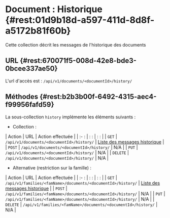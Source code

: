 # Document : Historique {#rest:01d9b18d-a597-411d-8d8f-a5172b81f60b}

Cette collection décrit les messages de l'historique des documents

## URL {#rest:670071f5-008d-42e8-bde3-0bcee337ae50}

L'url d'accès est : `/api/v1/documents/<documentId>/history/`

## Méthodes  {#rest:b2b3b00f-6492-4315-aec4-f99956fafd59}

La sous-collection `history` implémente les éléments suivants :

* Collection : 

| Action   | URL                                       | Action effectuée                           |
| :-     : | :                      :                  | :                :                         |
| `GET`    | `/api/v1/documents/<documentId>/history/` | [Liste des messages historique][get_histo] |
| `POST`   | `/api/v1/documents/<documentId>/history/` | N/A                                        |
| `PUT`    | `/api/v1/documents/<documentId>/history/` | N/A                                        |
| `DELETE` | `/api/v1/documents/<documentId>/history/` | N/A                                        |

* Alternative (restriction sur la famille) :

| Action   | URL                                                          | Action effectuée                           |
| :-     : | :                      :                                     | :                :                         |
| `GET`    | `/api/v1/families/<famName>/documents/<documentId>/history/` | [Liste des messages historique][get_histo] |
| `POST`   | `/api/v1/families/<famName>/documents/<documentId>/history/` | N/A                                        |
| `PUT`    | `/api/v1/families/<famName>/documents/<documentId>/history/` | N/A                                        |
| `DELETE` | `/api/v1/families/<famName>/documents/<documentId>/history/` | N/A                                        |


<!-- links -->
[get_histo]: #rest:9ae75dac-8eb5-4fa9-a608-7313b90fe33c